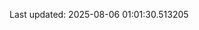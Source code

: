 <!-- lastfm -->
<p align="center"></p>

<!--START_SECTION:last-updated-->
Last updated: 2025-08-06 01:01:30.513205
<!--END_SECTION:last-updated-->
